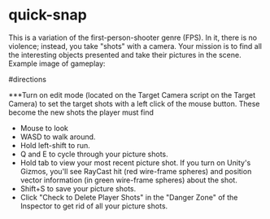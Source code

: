# quick-snap

This is a variation of the first-person-shooter genre (FPS). In it, there is no violence; instead, you take "shots" with a camera. Your mission is to find all the interesting objects presented and take their pictures in the scene. Example image of gameplay:

#directions

***Turn on edit mode (located on the Target Camera script on the Target Camera) to set the target shots with a left click of the mouse button. These become the new shots the player must find

- Mouse to look
- WASD to walk around.
- Hold left-shift to run.
- Q and E to cycle through your picture shots.
- Hold tab to view your most recent picture shot. If you turn on Unity's Gizmos, you'll see RayCast hit (red wire-frame spheres) and position vector information (in green wire-frame spheres) about the shot.
- Shift+S to save your picture shots.
- Click "Check to Delete Player Shots" in the "Danger Zone" of the Inspector to get rid of all your picture shots.


